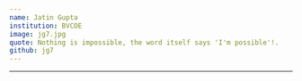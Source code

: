 ```yaml
---
name: Jatin Gupta
institution: BVCOE
image: jg7.jpg 
quote: Nothing is impossible, the word itself says 'I'm possible'!.
github: jg7
---
```

---
